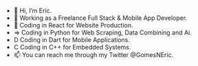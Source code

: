 - 👋 Hi, I’m Eric. 
- 👀 Working as a Freelance Full Stack & Mobile App Developer.
- 🌱 Coding in React for Website Production.
- => Coding in Python for Web Scraping, Data Combining and Ai.
- D  Coding in Dart for Mobile Applications.
- C   Coding in C++ for Embedded Systems.
- 📫 You can reach me through my Twitter @GomesNEric.


<!---
Eric-Gomes/Eric-Gomes is a ✨ special ✨ repository because its `README.md` (this file) appears on your GitHub profile.
You can click the Preview link to take a look at your changes.
--->
